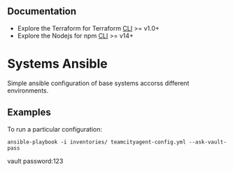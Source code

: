 ## Documentation

* Explore the Terraform for Terraform [CLI](https://www.terraform.io/downloads.html) >= v1.0+
* Explore the Nodejs for npm [CLI](https://nodejs.org/en/) >= v14+


Systems Ansible
===============


Simple ansible configuration of base systems accorss different environments.


Examples
--------

To run a particular configuration:
```
ansible-playbook -i inventories/ teamcityagent-config.yml --ask-vault-pass
```
vault password:123
